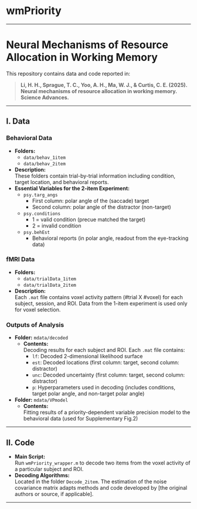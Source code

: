 # wmPriority

---

# Neural Mechanisms of Resource Allocation in Working Memory

This repository contains data and code reported in:

> **Li, H. H., Sprague, T. C., Yoo, A. H., Ma, W. J., & Curtis, C. E. (2025). Neural mechanisms of resource allocation in working memory. Science Advances.**

---

## I. Data

### Behavioral Data
- **Folders:**  
  - `data/behav_1item`
  - `data/behav_2item`
- **Description:**  
  These folders contain trial-by-trial information including condition, target location, and behavioral reports.
- **Essential Variables for the 2-item Experiment:**
  - `psy.targ_angs`  
    * First column: polar angle of the (saccade) target  
    * Second column: polar angle of the distractor (non-target)
  - `psy.conditions`  
    * 1 = valid condition (precue matched the target)  
    * 2 = invalid condition
  - `psy.behEst`  
    * Behavioral reports (in polar angle, readout from the eye-tracking data)

### fMRI Data
- **Folders:**  
  - `data/trialData_1item`
  - `data/trialData_2item`
- **Description:**  
  Each `.mat` file contains voxel activity pattern (#trial X #voxel) for each subject, session, and ROI. Data from the 1-item experiment is used only for voxel selection.

### Outputs of Analysis
- **Folder:** `mdata/decoded`
  - **Contents:**  
    Decoding results for each subject and ROI. Each `.mat` file contains:
    - `lf`: Decoded 2-dimensional likelihood surface
    - `est`: Decoded locations (first column: target, second column: distractor)
    - `unc`: Decoded uncertainty (first column: target, second column: distractor)
    - `p`: Hyperparameters used in decoding (includes conditions, target polar angle, and non-target polar angle)
- **Folder:** `mdata/VPmodel`
  - **Contents:**  
    Fitting results of a priority-dependent variable precision model to the behavioral data (used for Supplementary Fig.2)

---

## II. Code

- **Main Script:**  
  Run `wmPriority_wrapper.m` to decode two items from the voxel activity of a particular subject and ROI.
- **Decoding Algorithms:**  
  Located in the folder `Decode_2item`. The estimation of the noise covariance matrix adapts methods and code developed by [the original authors or source, if applicable].

---
